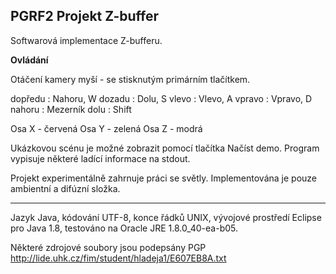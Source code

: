 ## PGRF2 Projekt Z-buffer

Softwarová implementace Z-bufferu.

<b>Ovládání</b>

Otáčení kamery myší - se stisknutým primárním tlačítkem.

dopředu : Nahoru, W
dozadu  : Dolu, S
vlevo   : Vlevo, A
vpravo  : Vpravo, D
nahoru  : Mezerník
dolu    : Shift

Osa X - červená
Osa Y - zelená
Osa Z - modrá

Ukázkovou scénu je možné zobrazit pomocí tlačítka Načíst demo. Program
vypisuje některé ladící informace na stdout.

Projekt experimentálně zahrnuje práci se světly. Implementována je pouze
ambientní a difúzní složka.

- - -
Jazyk Java, kódování UTF-8, konce řádků UNIX,
vývojové prostředí Eclipse pro Java 1.8, testováno na Oracle JRE 1.8.0_40-ea-b05.

Některé zdrojové soubory jsou podepsány PGP
http://lide.uhk.cz/fim/student/hladeja1/E607EB8A.txt
